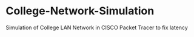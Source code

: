 # College-Network-Simulation
Simulation of College LAN Network in CISCO Packet Tracer to fix latency
